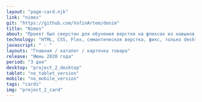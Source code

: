 ```yaml
---
layout: "page-card.njk"
link: "nimes"
git: "https://github.com/VafinArtem/denim"
title: "Nimes"
about: "Проект был сверстан для обучения верстке на флексах из навыков на сайте htmlacademy.ru."
technology: "HTML, CSS, Flex, семантическая верстка, фикс, только desktop версия"
javascript: " - "
layouts: "Главная / каталог / карточка товара"
release: "Июнь 2020 года"
period: "3 дня"
desktop: "project_2_desktop"
tablet: "no_tablet_version"
mobile: "no_mobile_version"
tags: "cards"
img: "project_2_card"
---
```

